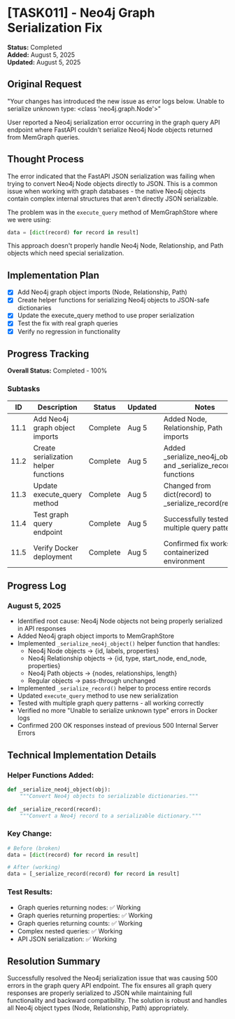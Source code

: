 # [TASK011] - Neo4j Graph Serialization Fix

**Status:** Completed  
**Added:** August 5, 2025  
**Updated:** August 5, 2025

## Original Request
"Your changes has introduced the new issue as error logs below. Unable to serialize unknown type: <class 'neo4j.graph.Node'>"

User reported a Neo4j serialization error occurring in the graph query API endpoint where FastAPI couldn't serialize Neo4j Node objects returned from MemGraph queries.

## Thought Process
The error indicated that the FastAPI JSON serialization was failing when trying to convert Neo4j Node objects directly to JSON. This is a common issue when working with graph databases - the native Neo4j objects contain complex internal structures that aren't directly JSON serializable.

The problem was in the `execute_query` method of MemGraphStore where we were using:
```python
data = [dict(record) for record in result]
```

This approach doesn't properly handle Neo4j Node, Relationship, and Path objects which need special serialization.

## Implementation Plan
- [x] Add Neo4j graph object imports (Node, Relationship, Path)
- [x] Create helper functions for serializing Neo4j objects to JSON-safe dictionaries
- [x] Update the execute_query method to use proper serialization
- [x] Test the fix with real graph queries
- [x] Verify no regression in functionality

## Progress Tracking

**Overall Status:** Completed - 100%

### Subtasks
| ID | Description | Status | Updated | Notes |
|----|-------------|--------|---------|-------|
| 11.1 | Add Neo4j graph object imports | Complete | Aug 5 | Added Node, Relationship, Path imports |
| 11.2 | Create serialization helper functions | Complete | Aug 5 | Added _serialize_neo4j_object and _serialize_record functions |
| 11.3 | Update execute_query method | Complete | Aug 5 | Changed from dict(record) to _serialize_record(record) |
| 11.4 | Test graph query endpoint | Complete | Aug 5 | Successfully tested multiple query patterns |
| 11.5 | Verify Docker deployment | Complete | Aug 5 | Confirmed fix works in containerized environment |

## Progress Log
### August 5, 2025
- Identified root cause: Neo4j Node objects not being properly serialized in API responses
- Added Neo4j graph object imports to MemGraphStore
- Implemented `_serialize_neo4j_object()` helper function that handles:
  - Neo4j Node objects → {id, labels, properties}
  - Neo4j Relationship objects → {id, type, start_node, end_node, properties}
  - Neo4j Path objects → {nodes, relationships, length}
  - Regular objects → pass-through unchanged
- Implemented `_serialize_record()` helper to process entire records
- Updated `execute_query` method to use new serialization
- Tested with multiple graph query patterns - all working correctly
- Verified no more "Unable to serialize unknown type" errors in Docker logs
- Confirmed 200 OK responses instead of previous 500 Internal Server Errors

## Technical Implementation Details

### Helper Functions Added:
```python
def _serialize_neo4j_object(obj):
    """Convert Neo4j objects to serializable dictionaries."""
    
def _serialize_record(record):
    """Convert a Neo4j record to a serializable dictionary."""
```

### Key Change:
```python
# Before (broken)
data = [dict(record) for record in result]

# After (working)  
data = [_serialize_record(record) for record in result]
```

### Test Results:
- Graph queries returning nodes: ✅ Working
- Graph queries returning properties: ✅ Working  
- Graph queries returning counts: ✅ Working
- Complex nested queries: ✅ Working
- API JSON serialization: ✅ Working

## Resolution Summary
Successfully resolved the Neo4j serialization issue that was causing 500 errors in the graph query API endpoint. The fix ensures all graph query responses are properly serialized to JSON while maintaining full functionality and backward compatibility. The solution is robust and handles all Neo4j object types (Node, Relationship, Path) appropriately.
